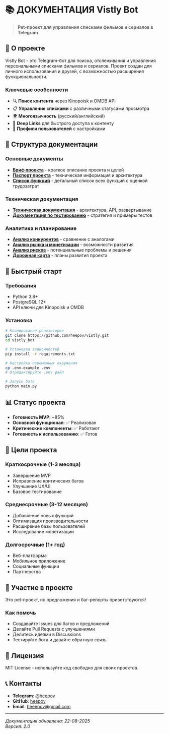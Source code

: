 # 📚 ДОКУМЕНТАЦИЯ Vistly Bot

> **Pet-проект для управления списками фильмов и сериалов в Telegram**

## 🎯 О проекте

Vistly Bot - это Telegram-бот для поиска, отслеживания и управления персональными списками фильмов и сериалов. Проект создан для личного использования и друзей, с возможностью расширения функциональности.

### Ключевые особенности
- 🔍 **Поиск контента** через Kinopoisk и OMDB API
- 📋 **Управление списками** с различными статусами просмотра
- 🌍 **Многоязычность** (русский/английский)
- 🔗 **Deep Links** для быстрого доступа к контенту
- 👤 **Профили пользователей** с настройками

## 📖 Структура документации

### Основные документы
- **[Бриф проекта](project_brief.md)** - краткое описание проекта и целей
- **[Паспорт проекта](project_passport.md)** - техническая информация и архитектура
- **[Список функций](features_list.md)** - детальный список всех функций с оценкой трудозатрат

### Техническая документация
- **[Техническая документация](technical_documentation.md)** - архитектура, API, развертывание
- **[Документация по тестированию](testing_documentation.md)** - стратегия и примеры тестов

### Аналитика и планирование
- **[Анализ конкурентов](competitor_analysis.md)** - сравнение с аналогами
- **[Анализ рынка и монетизации](market_analysis_monetization.md)** - возможности развития
- **[Анализ рисков](risk_analysis_report.md)** - потенциальные проблемы и решения
- **[Дорожная карта](roadmap_development.md)** - планы развития проекта

## 🚀 Быстрый старт

### Требования
- Python 3.8+
- PostgreSQL 12+
- API ключи для Kinopoisk и OMDB

### Установка
```bash
# Клонирование репозитория
git clone https://github.com/heepov/vistly.git
cd vistly_bot

# Установка зависимостей
pip install -r requirements.txt

# Настройка переменных окружения
cp .env.example .env
# Отредактируйте .env файл

# Запуск бота
python main.py
```

## 📊 Статус проекта

- **Готовность MVP**: ~85%
- **Основной функционал**: ✅ Реализован
- **Критические компоненты**: ✅ Работают
- **Готовность к использованию**: ✅ Готов

## 🎯 Цели проекта

### Краткосрочные (1-3 месяца)
- Завершение MVP
- Исправление критических багов
- Улучшение UX/UI
- Базовое тестирование

### Среднесрочные (3-12 месяцев)
- Добавление новых функций
- Оптимизация производительности
- Расширение базы пользователей
- Исследование монетизации

### Долгосрочные (1+ год)
- Веб-платформа
- Мобильное приложение
- Социальные функции
- Партнерства

## 🤝 Участие в проекте

Это pet-проект, но предложения и баг-репорты приветствуются! 

### Как помочь
- Создавайте Issues для багов и предложений
- Делайте Pull Requests с улучшениями
- Делитесь идеями в Discussions
- Тестируйте бота и давайте обратную связь

## 📄 Лицензия

MIT License - используйте код свободно для своих проектов.

## 📞 Контакты

- **Telegram**: [@heepov](https://t.me/your_username)
- **GitHub**: [heepov](https://github.com/heepov)
- **Email**: heeepov@gmail.com

---

*Документация обновлена: 22-08-2025*  
*Версия: 2.0*

